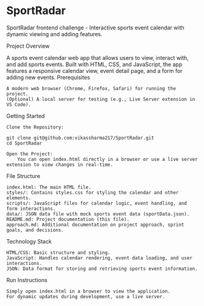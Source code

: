 # SportRadar
SportRadar frontend challenge - Interactive sports event calendar with dynamic viewing and adding features.

Project Overview

A sports event calendar web app that allows users to view, interact with, and add sports events. Built with HTML, CSS, and JavaScript, the app features a responsive calendar view, event detail page, and a form for adding new events.
Prerequisites

    A modern web browser (Chrome, Firefox, Safari) for running the project.
    (Optional) A local server for testing (e.g., Live Server extension in VS Code).

Getting Started

    Clone the Repository:

    git clone git@github.com:vikassharma217/SportRadar.git
    cd SportRadar

    Open the Project:
        You can open index.html directly in a browser or use a live server extension to view changes in real-time.

File Structure

    index.html: The main HTML file.
    styles/: Contains styles.css for styling the calendar and other elements.
    scripts/: JavaScript files for calendar logic, event handling, and form interactions.
    data/: JSON data file with mock sports event data (sportData.json).
    README.md: Project documentation (this file).
    approach.md: Additional documentation on project approach, sprint goals, and decisions.

Technology Stack

    HTML/CSS: Basic structure and styling.
    JavaScript: Handles calendar rendering, event data loading, and user interactions.
    JSON: Data format for storing and retrieving sports event information.

Run Instructions

    Simply open index.html in a browser to view the application.
    For dynamic updates during development, use a live server.


